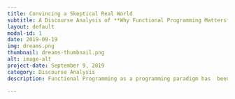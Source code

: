 ```yaml
---
title: Convincing a Skeptical Real World
subtitle: A Discourse Analysis of **Why Functional Programming Matters**
layout: default
modal-id: 1
date: 2019-09-19
img: dreams.png
thumbnail: dreams-thumbnail.png
alt: image-alt
project-date: September 9, 2019
category: Discourse Analysis
description: Functional Programming as a programming paradigm has  been ridiculed for its "simplistic" and "academic" nature. In 1989, John Hughes published **Why Functional Programming Matters**, detailing the features of Functional Programming that allowed authors to write cleaner and shorter code. In this paper, I analyze what made Hughes' writing as compelling as it was.

---
```

